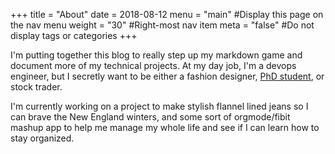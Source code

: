 +++
title = "About"
date = 2018-08-12
menu = "main" #Display this page on the nav menu
weight = "30" #Right-most nav item
meta = "false" #Do not display tags or categories
+++

I'm putting together this blog to really step up my markdown game and document more of my technical projects.  At my day job, I'm a devops engineer, but I secretly want to be either a fashion designer, [PhD student](http://mitsloan.mit.edu/phd/program-overview/system-dynamics/), or stock trader.

I'm currently working on a project to make stylish flannel lined jeans so I can brave the New England winters, and some sort of orgmode/fibit mashup app to help me manage my whole life and see if I can learn how to stay organized.
